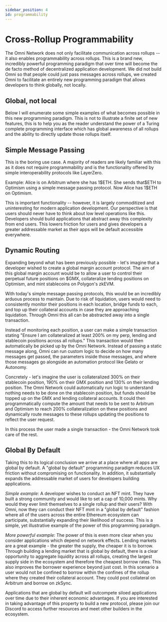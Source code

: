 ```yaml
---
sidebar_position: 4
id: programmability
---
```


# Cross-Rollup Programmability

The Omni Network does not only facilitate communication across rollups -- it also enables programmability across rollups. This is a brand new, incredibly powerful programming paradigm that over time will become the de facto method of decentralized application development. We did not build Omni so that people could just pass messages across rollups, we created Omni to facilitate an entirely new programming paradigm that allows developers to think globally, not locally.

## Global, not local

Below I will enumerate some simple examples of what becomes possible in this new programming paradigm. This is not to illustrate a finite set of new features, this is to help you as the reader understand the power of a Turing complete programming interface which has global awareness of all rollups and the ability to directly update those rollups itself.

## Simple Message Passing

This is the boring use case. A majority of readers are likely familiar with this as it does not require programmability and is the functionality offered by simple interoperability protocols like LayerZero.

Example: Alice is on Arbitrum where she has 1\$ETH. She sends that\$ETH to Optimism using a simple message passing protocol. Now Alice has 1\$ETH on Optimism.

This is important functionality -- however, it is largely commoditized and uninteresting for modern application development. Our perspective is that users should never have to think about low level operations like this. Developers should build applications that abstract away this complexity from end users. This lowers friction for users and gives developers a greater addressable market as their apps will be default accessible everywhere.

## Dynamic Routing

Expanding beyond what has been previously possible - let's imagine that a developer wished to create a global margin account protocol. The aim of this global margin account would be to allow a user to control their perpetual future positions on $GMX, collateralize lending positions on Optimism, and mint stablecoins on Polygon's zkEVM.

With today's simple message passing protocols, this would be an incredibly arduous process to maintain. Due to risk of liquidation, users would need to consistently monitor their positions in each location, bridge funds to each, and top up their collateral accounts in case they are approaching liquidation. Through Omni this all can be abstracted away into a single transaction.

Instead of monitoring each position, a user can make a simple transaction stating "Ensure I am collateralized at least 200% on my perp, lending and stablecoin positions across all rollups." This transaction would then automatically be picked up by the Omni Network. Instead of passing a static message along, Omni can run custom logic to decide on how many messages get passed, the parameters inside those messages, and where those messages go alongside an automation protocol like Gelato or Autonomy.

Concretely - let's imagine the user is collateralized 300% on their stablecoin position, 190% on their  GMX position and 130% on their lending position. The Omni Network could automatically run logic to understand nothing needs to be done on the stablecoin position, but funds should be topped up on the GMX and lending collateral accounts. It could then programmatically compute the amount that needs to be sent to Arbitrum and Optimism to reach 200% collateralization on these positions and dynamically route messages to these rollups updating the positions to reflect the user request.

In this process the user made a single transaction - the Omni Network took care of the rest.

## Global By Default

Taking this to its logical conclusion we arrive at a place where all apps are global by default. A "global by default" programming paradigm reduces UX friction without compromising on functionality. In addition, it substantially expands the addressable market of users for developers building applications.

_Simple example:_ A developer wishes to conduct an NFT mint. They have built a strong community and would like to set a cap of 10,000 mints. Why would they ever limit themselves to a single rollup and their users? With Omni, now they can conduct their NFT mint in a "global by default" fashion where all of the users across the entire Ethereum ecosystem can participate, substantially expanding their likelihood of success. This is a simple, yet illustrative example of the power of this programming paradigm.

_More powerful example:_ The power of this is even more clear when you consider applications which depend on network effects. Lending markets are a great example - the greater the supply, the cheaper it is to borrow. Through building a lending market that is global by default, there is a clear opportunity to aggregate liquidity across all rollups, creating the largest supply side in the ecosystem and therefore the cheapest borrow rates. This also improves the borrower experience beyond just cost. In this scenario a user would not be confined to borrow within the confines of the rollup where they created their collateral account. They could post collateral on Arbitrum and borrow on zkSync.

Applications that are global by default will outcompete siloed applications over time due to their inherent economic advantages. If you are interested in taking advantage of this property to build a new protocol, please join our Discord to access further resources and meet other builders in the ecosystem.
